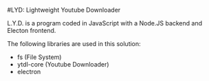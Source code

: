 #LYD: Lightweight Youtube Downloader

L.Y.D. is a program coded in JavaScript with a Node.JS backend and Electon frontend.

The following libraries are used in this solution:
- fs (File System)
- ytdl-core (Youtube Downloader)
- electron
